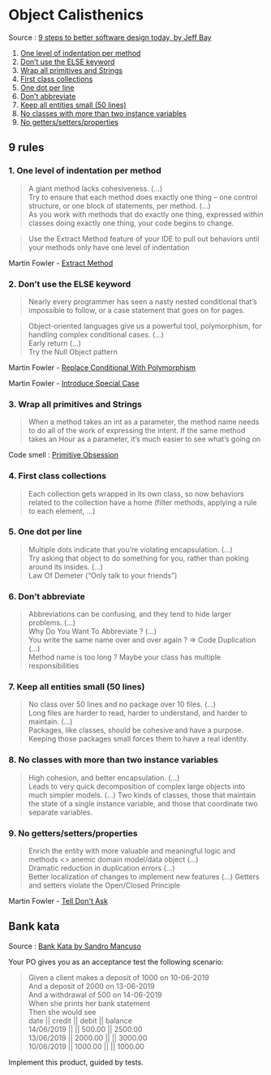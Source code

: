 # Object Calisthenics

Source : [9 steps to better software design today, by Jeff Bay](https://www.cs.helsinki.fi/u/luontola/tdd-2009/ext/ObjectCalisthenics.pdf)

1. [One level of indentation per method](#rule_1)
2. [Don’t use the ELSE keyword](#rule_2)
3. [Wrap all primitives and Strings](#rule_3)
4. [First class collections](#rule_4)
5. [One dot per line](#rule_5)
6. [Don’t abbreviate](#rule_6)
7. [Keep all entities small (50 lines)](#rule_7)
8. [No classes with more than two instance variables](#rule_8)
9. [No getters/setters/properties](#rule_9)

## 9 rules

### 1. <a id="rule_1">One level of indentation per method</a>

> A giant method lacks cohesiveness. (...)  
Try to ensure that each method does exactly one thing – one control structure, or one block of statements, per method. (...)  
As you work with methods that do exactly one thing, expressed within classes doing exactly one thing, your code begins to change. 

> Use the Extract Method feature of your IDE to pull out behaviors until your methods only have one level of indentation

Martin Fowler - [Extract Method](https://refactoring.com/catalog/extractFunction.html)

### 2. <a id="rule_2">Don’t use the ELSE keyword</a>

> Nearly every programmer has seen a nasty nested conditional that’s impossible to follow, or a case statement that goes on for pages. 

> Object-oriented languages give us a powerful tool, polymorphism, for handling complex conditional cases. (...)  
Early return (...)  
Try the Null Object pattern

Martin Fowler - [Replace Conditional With Polymorphism](https://refactoring.com/catalog/replaceConditionalWithPolymorphism.html)

Martin Fowler - [Introduce Special Case](https://refactoring.com/catalog/introduceSpecialCase.html)

### 3. <a id="rule_3">Wrap all primitives and Strings</a>

> When a method takes an int as a parameter, the method name needs to do all of the work of expressing the intent. If the same method takes an Hour as a parameter, it’s much easier to see what’s going on

Code smell : [Primitive Obsession](https://refactoring.guru/smells/primitive-obsession)

### 4. <a id="rule_4">First class collections</a>

> Each collection gets wrapped in its own class, so now behaviors related to the collection have a home (filter methods, applying a rule to each element, ...)
     
### 5. <a id="rule_5">One dot per line</a>

> Multiple dots indicate that you’re violating encapsulation. (...)  
Try asking that object to do something for you, rather than poking around its insides. (...)  
Law Of Demeter (“Only talk to your friends”)

### 6. <a id="rule_6">Don’t abbreviate</a>

> Abbreviations can be confusing, and they tend to hide larger problems. (...)  
Why Do You Want To Abbreviate ? (...)  
You write the same name over and over again ? => Code Duplication (...)  
Method name is too long ? Maybe your class has multiple responsibilities

### 7. <a id="rule_7">Keep all entities small (50 lines)</a>

> No class over 50 lines and no package over 10 files. (...)  
Long files are harder to read, harder to understand, and harder to maintain. (...)  
Packages, like classes, should be cohesive and have a purpose. Keeping those packages small forces them to have a real identity.

### 8. <a id="rule_8">No classes with more than two instance variables</a>

> High cohesion, and better encapsulation. (...)    
Leads to very quick decomposition of complex large objects into much simpler models. (...)
Two kinds of classes, those that maintain the state of a single instance variable, and those that coordinate two separate variables.

### 9. <a id="rule_1">No getters/setters/properties</a>

> Enrich the entity with more valuable and meaningful logic and methods <> anemic domain model/data object (...)  
Dramatic reduction in duplication errors (...)  
Better localization of changes to implement new features (...)
Getters and setters violate the Open/Closed Principle 

Martin Fowler - [Tell Don't Ask](https://martinfowler.com/bliki/TellDontAsk.html)

## Bank kata

Source : [Bank Kata by Sandro Mancuso](https://github.com/sandromancuso/Bank-kata)

Your PO gives you as an acceptance test the following scenario:

> Given a client makes a deposit of 1000 on 10-06-2019  
And a deposit of 2000 on 13-06-2019  
And a withdrawal of 500 on 14-06-2019  
When she prints her bank statement  
Then she would see  
date       || credit   || debit    || balance  
14/06/2019 ||          || 500.00   || 2500.00  
13/06/2019 || 2000.00  ||          || 3000.00  
10/06/2019 || 1000.00  ||          || 1000.00

Implement this product, guided by tests.

